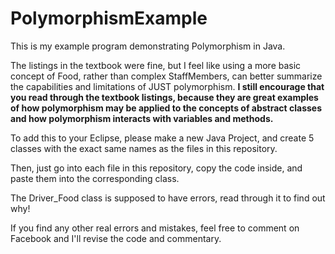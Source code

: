 # PolymorphismExample
This is my example program demonstrating Polymorphism in Java.



The listings in the textbook were fine, but I feel like using a more basic concept of Food, rather than complex StaffMembers, can better summarize the capabilities and limitations of JUST polymorphism. **I still encourage that you read through the textbook listings, because they are great examples of how polymorphism may be applied to the concepts of abstract classes and how polymorphism interacts with variables and methods.**


To add this to your Eclipse, please make a new Java Project, and create 5 classes with the exact same names as the files in this repository.


Then, just go into each file in this repository, copy the code inside, and paste them into the corresponding class.


The Driver_Food class is supposed to have errors, read through it to find out why!

If you find any other real errors and mistakes, feel free to comment on Facebook and I'll revise the code and commentary.
